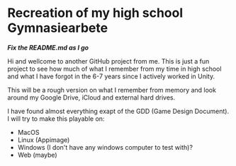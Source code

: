 # Recreation of my high school Gymnasiearbete
***Fix the README.md as I go***

Hi and wellcome to another GitHub project from me.
This is just a fun project to see how much of what I remember from my time in high school and what I have forgot in the 6-7 years since I actively worked in Unity.

This will be a rough version on what I remember from memory and look around my Google Drive, iCloud and external hard drives.

I have found almost everything exapt of the GDD (Game Design Document).
I will try to make this playable on:
* MacOS
* Linux (Appimage)
* Windows (I don't have any windows computer to test with)?
* Web (maybe)
